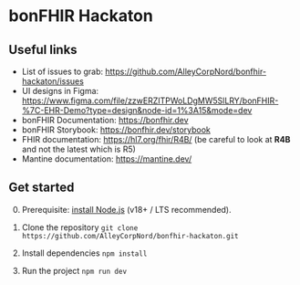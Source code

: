 # bonFHIR Hackaton

## Useful links

- List of issues to grab: https://github.com/AlleyCorpNord/bonfhir-hackaton/issues
- UI designs in Figma: https://www.figma.com/file/zzwERZITPWoLDgMW5SlLRY/bonFHIR-%7C-EHR-Demo?type=design&node-id=1%3A15&mode=dev
- bonFHIR Documentation: https://bonfhir.dev
- bonFHIR Storybook: https://bonfhir.dev/storybook
- FHIR documentation: https://hl7.org/fhir/R4B/ (be careful to look at **R4B** and not the latest which is R5)
- Mantine documentation: https://mantine.dev/

## Get started

0. Prerequisite: [install Node.js](https://nodejs.org/en/download) (v18+ / LTS recommended).

1. Clone the repository
   `git clone https://github.com/AlleyCorpNord/bonfhir-hackaton.git`

2. Install dependencies
   `npm install`

3. Run the project
   `npm run dev`
